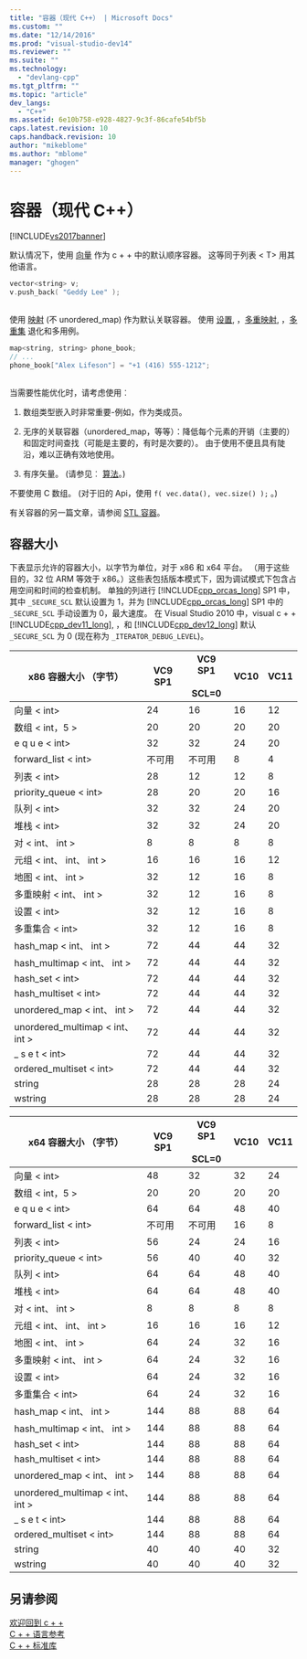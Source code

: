 ```yaml
---
title: "容器（现代 C++） | Microsoft Docs"
ms.custom: ""
ms.date: "12/14/2016"
ms.prod: "visual-studio-dev14"
ms.reviewer: ""
ms.suite: ""
ms.technology: 
  - "devlang-cpp"
ms.tgt_pltfrm: ""
ms.topic: "article"
dev_langs: 
  - "C++"
ms.assetid: 6e10b758-e928-4827-9c3f-86cafe54bf5b
caps.latest.revision: 10
caps.handback.revision: 10
author: "mikeblome"
ms.author: "mblome"
manager: "ghogen"
---
```

# 容器（现代 C++）
[!INCLUDE[vs2017banner](../assembler/inline/includes/vs2017banner.md)]

默认情况下，使用 [向量](../standard-library/vector-class.md) 作为 c + + 中的默认顺序容器。 这等同于列表 \< T> 用其他语言。  
  
```cpp  
vector<string> v;  
v.push_back( "Geddy Lee" );  
  
```  
  
 使用 [映射](../standard-library/map-class.md) (不 unordered_map) 作为默认关联容器。 使用 [设置](../standard-library/set-class.md), ，[多重映射](../standard-library/multimap-class.md), ，[多重集](../standard-library/multiset-class.md) 退化和多用例。  
  
```cpp  
map<string, string> phone_book;  
// ...  
phone_book["Alex Lifeson"] = "+1 (416) 555-1212";  
  
```  
  
 当需要性能优化时，请考虑使用︰  
  
1.  数组类型嵌入时非常重要-例如，作为类成员。  
  
2.  无序的关联容器（unordered_map，等等）：降低每个元素的开销（主要的）和固定时间查找（可能是主要的，有时是次要的）。 由于使用不便且具有陡沿，难以正确有效地使用。  
  
3.  有序矢量。 (请参见︰ [算法](../cpp/algorithms-modern-cpp.md)。)  
  
 不要使用 C 数组。 (对于旧的 Api，使用 `f( vec.data(), vec.size() );` 。)  
  
 有关容器的另一篇文章，请参阅 [STL 容器](../standard-library/stl-containers.md)。  
  
## <a name="container-sizes"></a>容器大小  
 下表显示允许的容器大小，以字节为单位，对于 x86 和 x64 平台。  （用于这些目的，32 位 ARM 等效于 x86。）这些表包括版本模式下，因为调试模式下包含占用空间和时间的检查机制。  单独的列进行 [!INCLUDE[cpp_orcas_long](../cpp/includes/cpp_orcas_long_md.md)] SP1 中，其中 `_SECURE_SCL` 默认设置为 1，并为 [!INCLUDE[cpp_orcas_long](../cpp/includes/cpp_orcas_long_md.md)] SP1 中的 `_SECURE_SCL` 手动设置为 0，最大速度。  在 Visual Studio 2010 中，visual c + + [!INCLUDE[cpp_dev11_long](../build/includes/cpp_dev11_long_md.md)], ，和 [!INCLUDE[cpp_dev12_long](../build/reference/includes/cpp_dev12_long_md.md)] 默认 `_SECURE_SCL` 为 0 (现在称为 `_ITERATOR_DEBUG_LEVEL`)。  
  
|x86 容器大小 （字节）|VC9 SP1|VC9 SP1<br /><br /> SCL=0|VC10|VC11|  
|-----------------------------------|-------------|------------------------|----------|----------|  
|向量 \< int>|24|16|16|12|  
|数组 \< int，5 >|20|20|20|20|  
|e q u e \< int>|32|32|24|20|  
|forward_list \< int>|不可用|不可用|8|4|  
|列表 \< int>|28|12|12|8|  
|priority_queue \< int>|28|20|20|16|  
|队列 \< int>|32|32|24|20|  
|堆栈 \< int>|32|32|24|20|  
|对 \< int、 int >|8|8|8|8|  
|元组 \< int、 int、 int >|16|16|16|12|  
|地图 \< int、 int >|32|12|16|8|  
|多重映射 \< int、 int >|32|12|16|8|  
|设置 \< int>|32|12|16|8|  
|多重集合 \< int>|32|12|16|8|  
|hash_map \< int、 int >|72|44|44|32|  
|hash_multimap \< int、 int >|72|44|44|32|  
|hash_set \< int>|72|44|44|32|  
|hash_multiset \< int>|72|44|44|32|  
|unordered_map \< int、 int >|72|44|44|32|  
|unordered_multimap \< int、 int >|72|44|44|32|  
|_ s e t \< int>|72|44|44|32|  
ordered_multiset \< int>|72|44|44|32|  
|string|28|28|28|24|  
|wstring|28|28|28|24|  
  
|x64 容器大小 （字节）|VC9 SP1|VC9 SP1<br /><br /> SCL=0|VC10|VC11|  
|-----------------------------------|-------------|------------------------|----------|----------|  
|向量 \< int>|48|32|32|24|  
|数组 \< int，5 >|20|20|20|20|  
|e q u e \< int>|64|64|48|40|  
|forward_list \< int>|不可用|不可用|16|8|  
|列表 \< int>|56|24|24|16|  
|priority_queue \< int>|56|40|40|32|  
|队列 \< int>|64|64|48|40|  
|堆栈 \< int>|64|64|48|40|  
|对 \< int、 int >|8|8|8|8|  
|元组 \< int、 int、 int >|16|16|16|12|  
|地图 \< int、 int >|64|24|32|16|  
|多重映射 \< int、 int >|64|24|32|16|  
|设置 \< int>|64|24|32|16|  
|多重集合 \< int>|64|24|32|16|  
|hash_map \< int、 int >|144|88|88|64|  
|hash_multimap \< int、 int >|144|88|88|64|  
|hash_set \< int>|144|88|88|64|  
|hash_multiset \< int>|144|88|88|64|  
|unordered_map \< int、 int >|144|88|88|64|  
|unordered_multimap \< int、 int >|144|88|88|64|  
|_ s e t \< int>|144|88|88|64|  
ordered_multiset \< int>|144|88|88|64|  
|string|40|40|40|32|  
|wstring|40|40|40|32|  
  
## <a name="see-also"></a>另请参阅  
 [欢迎回到 c + +](../cpp/welcome-back-to-cpp-modern-cpp.md)   
 [C + + 语言参考](../cpp/cpp-language-reference.md)   
 [C + + 标准库](../standard-library/cpp-standard-library-reference.md)